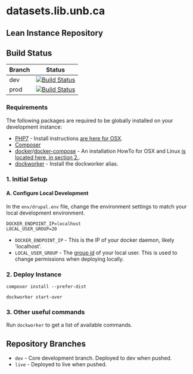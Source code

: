 # datasets.lib.unb.ca
## Lean Instance Repository

## Build Status
| Branch | Status |
|--------|--------|
| dev | [![Build Status](https://travis-ci.org/unb-libraries/datasets.lib.unb.ca.svg?branch=dev)](https://travis-ci.org/unb-libraries/datasets.lib.unb.ca) |
| prod | [![Build Status](https://travis-ci.org/unb-libraries/datasets.lib.unb.ca.svg?branch=prod)](https://travis-ci.org/unb-libraries/datasets.lib.unb.ca) |

### Requirements
The following packages are required to be globally installed on your development instance:

* [PHP7](https://php.org/) - Install instructions [are here for OSX](https://gist.github.com/JacobSanford/52ad35b83bcde5c113072d5591eb89bd).
* [Composer](https://getcomposer.org/)
* [docker](https://www.docker.com)/[docker-compose](https://docs.docker.com/compose/) - An installation HowTo for OSX and Linux [is located here, in section 2.](https://github.com/unb-libraries/docker-drupal/wiki/2.-Setting-Up-Prerequisites).
* [dockworker](https://gist.github.com/JacobSanford/1448fece856be371060d0f16ccb1b194) - Install the dockworker alias.

### 1. Initial Setup
#### A. Configure Local Development
In the ```env/drupal.env``` file, change the environment settings to match your local development environment.

```
DOCKER_ENDPOINT_IP=localhost
LOCAL_USER_GROUP=20
```

* ```DOCKER_ENDPOINT_IP``` - This is the IP of your docker daemon, likely 'localhost'.
* ```LOCAL_USER_GROUP``` - The [group id](https://kb.iu.edu/d/adwf) of your local user. This is used to change permissions when deploying locally.

### 2. Deploy Instance
```
composer install --prefer-dist
```

```
dockworker start-over
```

### 3. Other useful commands
Run ```dockworker``` to get a list of available commands.

## Repository Branches
* `dev` - Core development branch. Deployed to dev when pushed.
* `live` - Deployed to live when pushed.

